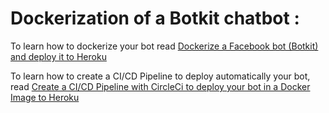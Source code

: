 # Dockerization of a Botkit chatbot :

To learn how to dockerize your bot read [Dockerize a Facebook bot (Botkit) and deploy it to Heroku](https://medium.com/@rania.zyane/dockerize-a-facebook-bot-botkit-and-deploy-it-to-heroku-8fd2aa45eb5d)

To learn how to create a CI/CD Pipeline to deploy automatically your bot, read [Create a CI/CD Pipeline with CircleCi to deploy your bot in a Docker Image to Heroku](https://medium.com/@rania.zyane/create-a-ci-cd-pipeline-with-circleci-to-deploy-your-bot-in-a-docker-image-to-heroku-32f5dfe887)

